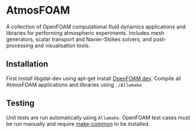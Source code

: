 # AtmosFOAM
A collection of OpenFOAM computational fluid dynamics applications and libraries for performing atmospheric experiments.  Includes mesh generators, scalar transport and Navier-Stokes solvers, and post-processing and visualisation tools.

## Installation
First install libgdal-dev using apt-get
Install [OpenFOAM dev](https://github.com/OpenFOAM/OpenFOAM-dev).
Compile all AtmosFOAM applications and libraries using `./Allwmake`


## Testing
Unit tests are run automatically using `Allwmake`.  OpenFOAM test cases must be run manually and require [make-common](https://github.com/hertzsprung/make-common) to be installed.
